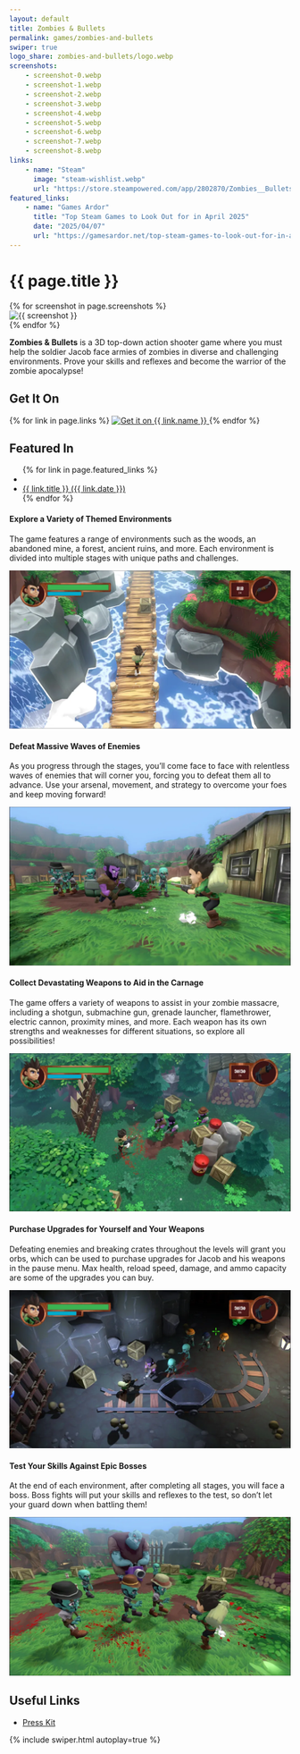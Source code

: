 ```yaml
---
layout: default
title: Zombies & Bullets
permalink: games/zombies-and-bullets
swiper: true
logo_share: zombies-and-bullets/logo.webp
screenshots:
    - screenshot-0.webp
    - screenshot-1.webp
    - screenshot-2.webp
    - screenshot-3.webp
    - screenshot-4.webp
    - screenshot-5.webp
    - screenshot-6.webp
    - screenshot-7.webp
    - screenshot-8.webp
links:
    - name: "Steam"
      image: "steam-wishlist.webp"
      url: "https://store.steampowered.com/app/2802870/Zombies__Bullets/"
featured_links:
    - name: "Games Ardor"
      title: "Top Steam Games to Look Out for in April 2025"
      date: "2025/04/07"
      url: "https://gamesardor.net/top-steam-games-to-look-out-for-in-april-2025/#zombies-amp-bullets-demo"
---
```


# {{ page.title }}

<div class="swiper my-5" style="max-width: 960px;">
    <div class="swiper-wrapper">
        {% for screenshot in page.screenshots %}
        <div class="swiper-slide">
            <div class="rounded-5 text-decoration-none d-flex flex-column overflow-hidden">
                <img loading="lazy" src="/assets/img/zombies-and-bullets/{{ screenshot }}" alt="{{ screenshot }}">
            </div>
        </div>
        {% endfor %}
    </div>
    <div class="swiper-pagination"></div>
    <div class="swiper-button-prev"></div>
    <div class="swiper-button-next"></div>
</div>

**Zombies & Bullets** is a 3D top-down action shooter game where you must help
the soldier Jacob face armies of zombies in diverse and challenging environments.
Prove your skills and reflexes and become the warrior of the zombie apocalypse!

## Get It On

<div class="w-100 my-5 d-flex justify-content-center row-or-column align-items-center">
    {% for link in page.links %}
        <a class="m-2 hover" target="_blank" href="{{ link.url }}">
            <img src="/assets/img/get-{{ link.image }}" alt="Get it on {{ link.name }}" style="max-width: 250px">
        </a>
    {% endfor %}
</div>

## Featured In

<ul>
    {% for link in page.featured_links %}
    <li>
        <a class="" target="_blank" href="{{ link.url }}">
            <li>{{ link.title }} ({{ link.date }})</li>
        </a>
    </li>
    {% endfor %}
</ul>



#### Explore a Variety of Themed Environments
The game features a range of environments such as the woods, an abandoned mine, a forest, ancient ruins, and more. Each environment is divided into multiple stages with unique paths and challenges.

<div class="my-4 text-center">
    <img src="/assets/img/zombies-and-bullets/screenshot-6.webp" alt="" class="rounded-5 w-100">
</div>

#### Defeat Massive Waves of Enemies
As you progress through the stages, you’ll come face to face with relentless waves of enemies that will corner you, forcing you to defeat them all to advance. Use your arsenal, movement, and strategy to overcome your foes and keep moving forward!

<div class="my-4 text-center">
    <img src="/assets/img/zombies-and-bullets/screenshot-1.webp" alt="" class="rounded-5 w-100">
</div>

#### Collect Devastating Weapons to Aid in the Carnage
The game offers a variety of weapons to assist in your zombie massacre, including a shotgun, submachine gun, grenade launcher, flamethrower, electric cannon, proximity mines, and more. Each weapon has its own strengths and weaknesses for different situations, so explore all possibilities!

<div class="my-4 text-center">
    <img src="/assets/img/zombies-and-bullets/screenshot-4.webp" alt="" class="rounded-5 w-100">
</div>

#### Purchase Upgrades for Yourself and Your Weapons
Defeating enemies and breaking crates throughout the levels will grant you orbs, which can be used to purchase upgrades for Jacob and his weapons in the pause menu. Max health, reload speed, damage, and ammo capacity are some of the upgrades you can buy.

<div class="my-4 text-center">
    <img src="/assets/img/zombies-and-bullets/screenshot-5.webp" alt="" class="rounded-5 w-100">
</div>

#### Test Your Skills Against Epic Bosses
At the end of each environment, after completing all stages, you will face a boss. Boss fights will put your skills and reflexes to the test, so don’t let your guard down when battling them!

<div class="my-4 text-center">
    <img src="/assets/img/zombies-and-bullets/screenshot-7.webp" alt="" class="rounded-5 w-100">
</div>

## Useful Links

- [Press Kit](https://drive.google.com/drive/folders/1ru7HnxeUsPPMNkLv3Skg93F-9ztDbEnc?usp=drive_link)

{% include swiper.html autoplay=true %}

<style>
.row-or-column {
    flex-direction: row;
}

@media only screen and (max-width: 860px) {
    .row-or-column {
        flex-direction: column;
    }
}
</style>
